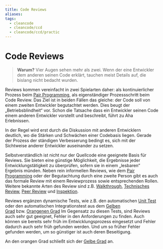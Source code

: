 ```yaml
---
title: Code Reviews
aliases: 
tags:
  - cleancode
  - cleancode/ccd
  - cleancode/ccd/practic
---
```

# Code Reviews

>**Warum?**
>Vier Augen sehen mehr als zwei. Wenn der eine Entwickler dem anderen seinen Code erklärt, tauchen meist Details auf, die bislang nicht bedacht wurden.

Reviews kommen vereinfacht in zwei Spielarten daher: als kontinuierlicher Prozess beim [Pair Programming](Pair%20Programming), als eigenständiger Prozessschritt beim Code Review. Das Ziel ist in beiden Fällen das gleiche: der Code soll von einem zweiten Entwickler begutachtet werden. Dies beugt der „Betriebsblindheit“ vor. Schon die Tatsache dass ein Entwickler seinen Code einem anderen Entwickler vorstellt und beschreibt, führt zu Aha Erlebnissen.

In der Regel wird erst durch die Diskussion mit anderen Entwicklern deutlich, wo die Stärken und Schwächen einer Codebasis liegen. Gerade der Prozess der ständigen Verbesserung bedingt es, sich mit der Sichtweise anderer Entwickler auseinander zu setzen.

Selbstverständlich ist nicht nur der Quellcode eine geeignete Basis für Reviews. Sie bieten eine günstige Möglichkeit, die Ergebnisse jeder Entwicklungstätigkeit zu überprüfen, sofern sie in einem „lesbaren“ Ergebnis münden. Neben rein informellen Reviews, wie dem [Pair Programming](Pair%20Programming) oder der Begutachtung durch eine zweite Person gibt es auch das formale Review mit einem Reviewprozess sowie entsprechenden Rollen. Weitere bekannte Arten des Review sind z.B. [Walkthrough](Walkthrough), [Technisches Review](Technisches%20Review), [Peer Review](Peer%20Review) und [Inspektion](Inspektion).

Reviews ergänzen dynamische Tests, wie z.B. den automatischen [Unit Test](docs/main/CleanCode/CleanCodeDeveloper/Unit%20Test.md) oder den automatischen Integrationstest aus dem [Gelben Grad](docs/main/CleanCode/CleanCodeDeveloper/Grade/Gelber%20Grad.md) bzw. [Orangenen Grad](docs/main/CleanCode/CleanCodeDeveloper/Grade/Orangener%20Grad.md) Im Gegensatz zu diesen Tests, sind Reviews auch sehr gut geeignet, Fehler in den Anforderungen zu finden. Auch können sie bereits sehr früh im Entwicklungsprozess eingesetzt und Fehler dadurch auch sehr früh gefunden werden. Und um so früher Fehler gefunden werden, um so günstiger ist auch deren Beseitigung.

An den orangen Grad schließt sich der [Gelbe Grad](docs/main/CleanCode/CleanCodeDeveloper/Grade/Gelber%20Grad.md) an.
